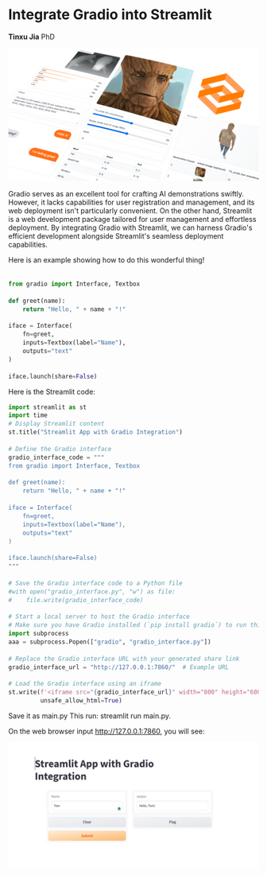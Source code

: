 # Integrate Gradio into Streamlit

**Tinxu Jia** PhD



![image](img/gradio_streamlit.png)




Gradio serves as an excellent tool for crafting AI demonstrations swiftly. However, it lacks capabilities for user registration and management, and its web deployment isn't particularly convenient. On the other hand, Streamlit is a web development package tailored for user management and effortless deployment. By integrating Gradio with Streamlit, we can harness Gradio's efficient development alongside Streamlit's seamless deployment capabilities.

Here is an example showing how to do this wonderful thing!

```python

from gradio import Interface, Textbox

def greet(name):
    return "Hello, " + name + "!"

iface = Interface(
    fn=greet, 
    inputs=Textbox(label="Name"), 
    outputs="text"
)

iface.launch(share=False)

```

Here is the Streamlit code:

```python
import streamlit as st
import time 
# Display Streamlit content
st.title("Streamlit App with Gradio Integration")

# Define the Gradio interface
gradio_interface_code = """
from gradio import Interface, Textbox

def greet(name):
    return "Hello, " + name + "!"

iface = Interface(
    fn=greet, 
    inputs=Textbox(label="Name"), 
    outputs="text"
)

iface.launch(share=False)
"""

# Save the Gradio interface code to a Python file
#with open("gradio_interface.py", "w") as file:
#    file.write(gradio_interface_code)

# Start a local server to host the Gradio interface
# Make sure you have Gradio installed (`pip install gradio`) to run this command
import subprocess
aaa = subprocess.Popen(["gradio", "gradio_interface.py"])

# Replace the Gradio interface URL with your generated share link
gradio_interface_url = "http://127.0.0.1:7860/"  # Example URL

# Load the Gradio interface using an iframe
st.write(f'<iframe src="{gradio_interface_url}" width="800" height="600"></iframe>',
         unsafe_allow_html=True)

```

Save it as main.py
This run:
streamlit run main.py.

On the web browser input http://127.0.0.1:7860, you will see:

![image](img/gradio-streamlit2.png)